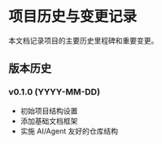 # 项目历史与变更记录

本文档记录项目的主要历史里程碑和重要变更。

## 版本历史

### v0.1.0 (YYYY-MM-DD)

- 初始项目结构设置
- 添加基础文档框架
- 实施 AI/Agent 友好的仓库结构
